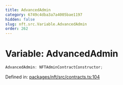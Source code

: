 ```yaml
---
title: AdvancedAdmin
category: 6749c4dba3a7a4005bae1197
hidden: false
slug: nft.src.Variable.AdvancedAdmin
order: 262
---
```


# Variable: AdvancedAdmin

```ts
AdvancedAdmin: NFTAdminContractConstructor;
```

Defined in: [packages/nft/src/contracts.ts:104](https://github.com/zkcloudworker/minatokens-lib/blob/main/packages/nft/src/contracts.ts#L104)
